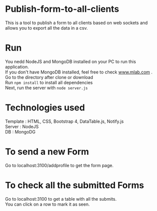 # Publish-form-to-all-clients
This is a tool to publish a form to all clients based on web sockets and allows you to export all the data in a csv.

# Run
You nedd NodeJS and MongoDB installed on your PC to run this application.  
If you don't have MongoDB installed, feel free to check www.mlab.com .  
Go to the directory after clone or download  
Run `npm install` to install all dependencies  
Next, run the server with `node server.js`  

# Technologies used
Template : HTML, CSS, Bootstrap 4, DataTable.js, Notify.js  
Server : NodeJS  
DB : MongoDG  

# To send a new Form
Go to localhost:3100/addprofile to get the form page.

# To check all the submitted Forms
Go to localhost:3100 to get a table with all the submits.  
You can click on a row to mark it as seen.
